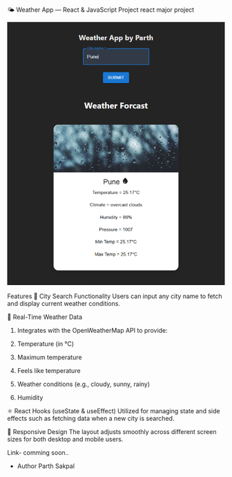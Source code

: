 🌤️ Weather App — React & JavaScript Project
react major project

![Weather App Screenshot](src/assets/weatherapp.png)

Features
🔎 City Search Functionality
Users can input any city name to fetch and display current weather conditions.

📡 Real-Time Weather Data
1) Integrates with the OpenWeatherMap API to provide:

2) Temperature (in °C)

3) Maximum temperature

4) Feels like temperature

5) Weather conditions (e.g., cloudy, sunny, rainy)

6) Humidity

⚛️ React Hooks (useState & useEffect)
Utilized for managing state and side effects such as fetching data when a new city is searched.

📱 Responsive Design
The layout adjusts smoothly across different screen sizes for both desktop and mobile users.

Link- comming soon..

- Author
  Parth Sakpal

